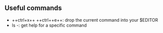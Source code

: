## Useful commands

- ++ctrl+x++ ++ctrl++e++: drop the current command into your $EDITOR
- ls -<tab>: get help for a specific command
